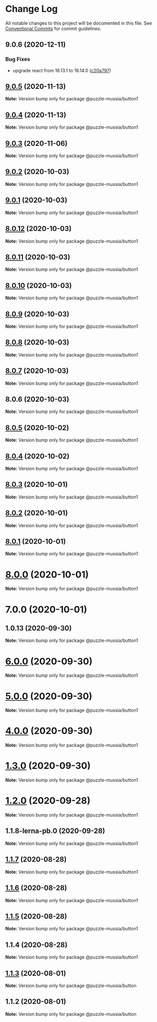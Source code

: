 # Change Log

All notable changes to this project will be documented in this file.
See [Conventional Commits](https://conventionalcommits.org) for commit guidelines.

## 9.0.6 (2020-12-11)


### Bug Fixes

* upgrade react from 16.13.1 to 16.14.0 ([c20a797](https://bitbucket.org/krupnikyuri/puzzle-pzl/commits/c20a797bf17a026cd687c37d30322120fbc72624))





## [9.0.5](https://bitbucket.org/krupnikyuri/puzzle-pzl/compare/@puzzle-mussia/button1@9.0.4...@puzzle-mussia/button1@9.0.5) (2020-11-13)

**Note:** Version bump only for package @puzzle-mussia/button1





## [9.0.4](https://bitbucket.org/krupnikyuri/puzzle-pzl/compare/@puzzle-mussia/button1@9.0.3...@puzzle-mussia/button1@9.0.4) (2020-11-13)

**Note:** Version bump only for package @puzzle-mussia/button1





## [9.0.3](https://bitbucket.org/krupnikyuri/puzzle-pzl/compare/@puzzle-mussia/button1@9.0.2...@puzzle-mussia/button1@9.0.3) (2020-11-06)

**Note:** Version bump only for package @puzzle-mussia/button1





## [9.0.2](https://bitbucket.org/krupnikyuri/puzzle-pzl/compare/@puzzle-mussia/button1@9.0.1...@puzzle-mussia/button1@9.0.2) (2020-10-03)

**Note:** Version bump only for package @puzzle-mussia/button1





## [9.0.1](https://bitbucket.org/krupnikyuri/puzzle-pzl/compare/@puzzle-mussia/button1@9.0.0...@puzzle-mussia/button1@9.0.1) (2020-10-03)

**Note:** Version bump only for package @puzzle-mussia/button1





## [8.0.12](https://bitbucket.org/krupnikyuri/puzzle-pzl/compare/@puzzle-mussia/button1@8.0.11...@puzzle-mussia/button1@8.0.12) (2020-10-03)

**Note:** Version bump only for package @puzzle-mussia/button1





## [8.0.11](https://bitbucket.org/krupnikyuri/puzzle-pzl/compare/@puzzle-mussia/button1@8.0.10...@puzzle-mussia/button1@8.0.11) (2020-10-03)

**Note:** Version bump only for package @puzzle-mussia/button1





## [8.0.10](https://bitbucket.org/krupnikyuri/puzzle-pzl/compare/@puzzle-mussia/button1@8.0.9...@puzzle-mussia/button1@8.0.10) (2020-10-03)

**Note:** Version bump only for package @puzzle-mussia/button1





## [8.0.9](https://bitbucket.org/krupnikyuri/puzzle-pzl/compare/@puzzle-mussia/button1@8.0.8...@puzzle-mussia/button1@8.0.9) (2020-10-03)

**Note:** Version bump only for package @puzzle-mussia/button1





## [8.0.8](https://bitbucket.org/krupnikyuri/puzzle-pzl/compare/@puzzle-mussia/button1@8.0.7...@puzzle-mussia/button1@8.0.8) (2020-10-03)

**Note:** Version bump only for package @puzzle-mussia/button1





## [8.0.7](https://bitbucket.org/krupnikyuri/puzzle-pzl/compare/@puzzle-mussia/button1@8.0.6...@puzzle-mussia/button1@8.0.7) (2020-10-03)

**Note:** Version bump only for package @puzzle-mussia/button1





## 8.0.6 (2020-10-03)

**Note:** Version bump only for package @puzzle-mussia/button1





## [8.0.5](https://bitbucket.org/krupnikyuri/puzzle-pzl/compare/@puzzle-mussia/button1@8.0.4...@puzzle-mussia/button1@8.0.5) (2020-10-02)

**Note:** Version bump only for package @puzzle-mussia/button1





## [8.0.4](https://bitbucket.org/krupnikyuri/puzzle-pzl/compare/@puzzle-mussia/button1@8.0.3...@puzzle-mussia/button1@8.0.4) (2020-10-02)

**Note:** Version bump only for package @puzzle-mussia/button1





## [8.0.3](https://bitbucket.org/krupnikyuri/puzzle-pzl/compare/@puzzle-mussia/button1@8.0.2...@puzzle-mussia/button1@8.0.3) (2020-10-01)

**Note:** Version bump only for package @puzzle-mussia/button1





## [8.0.2](https://bitbucket.org/krupnikyuri/puzzle-pzl/compare/@puzzle-mussia/button1@8.0.1...@puzzle-mussia/button1@8.0.2) (2020-10-01)

**Note:** Version bump only for package @puzzle-mussia/button1





## [8.0.1](https://bitbucket.org/krupnikyuri/puzzle-pzl/compare/@puzzle-mussia/button1@8.0.0...@puzzle-mussia/button1@8.0.1) (2020-10-01)

**Note:** Version bump only for package @puzzle-mussia/button1





# [8.0.0](https://bitbucket.org/krupnikyuri/puzzle-pzl/compare/@puzzle-mussia/button1@7.0.0...@puzzle-mussia/button1@8.0.0) (2020-10-01)

**Note:** Version bump only for package @puzzle-mussia/button1





# 7.0.0 (2020-10-01)



## 1.0.13 (2020-09-30)

**Note:** Version bump only for package @puzzle-mussia/button1





# [6.0.0](https://bitbucket.org/krupnikyuri/puzzle-pzl/compare/@puzzle-mussia/button1@5.0.0...@puzzle-mussia/button1@6.0.0) (2020-09-30)

**Note:** Version bump only for package @puzzle-mussia/button1





# [5.0.0](https://bitbucket.org/krupnikyuri/puzzle-pzl/compare/@puzzle-mussia/button1@4.0.0...@puzzle-mussia/button1@5.0.0) (2020-09-30)

**Note:** Version bump only for package @puzzle-mussia/button1





# [4.0.0](https://bitbucket.org/krupnikyuri/puzzle-pzl/compare/@puzzle-mussia/button1@1.3.0...@puzzle-mussia/button1@4.0.0) (2020-09-30)

**Note:** Version bump only for package @puzzle-mussia/button1





# [1.3.0](https://bitbucket.org/krupnikyuri/puzzle-pzl/compare/@puzzle-mussia/button1@1.2.0...@puzzle-mussia/button1@1.3.0) (2020-09-30)

**Note:** Version bump only for package @puzzle-mussia/button1





# [1.2.0](https://bitbucket.org/krupnikyuri/puzzle-pzl/compare/@puzzle-mussia/button1@1.1.8-lerna-pb.0...@puzzle-mussia/button1@1.2.0) (2020-09-28)

**Note:** Version bump only for package @puzzle-mussia/button1





## 1.1.8-lerna-pb.0 (2020-09-28)

**Note:** Version bump only for package @puzzle-mussia/button1





## [1.1.7](https://bitbucket.org/krupnikyuri/puzzle-pzl/compare/@puzzle-mussia/button1@1.1.6...@puzzle-mussia/button1@1.1.7) (2020-08-28)

**Note:** Version bump only for package @puzzle-mussia/button1





## [1.1.6](https://bitbucket.org/krupnikyuri/puzzle-pzl/compare/@puzzle-mussia/button1@1.1.5...@puzzle-mussia/button1@1.1.6) (2020-08-28)

**Note:** Version bump only for package @puzzle-mussia/button1





## [1.1.5](https://bitbucket.org/krupnikyuri/puzzle-pzl/compare/@puzzle-mussia/button1@1.1.4...@puzzle-mussia/button1@1.1.5) (2020-08-28)

**Note:** Version bump only for package @puzzle-mussia/button1





## 1.1.4 (2020-08-28)

**Note:** Version bump only for package @puzzle-mussia/button1





## [1.1.3](https://bitbucket.org/krupnikyuri/puzzle-pzl/compare/@puzzle-mussia/button@1.1.2...@puzzle-mussia/button@1.1.3) (2020-08-01)

**Note:** Version bump only for package @puzzle-mussia/button





## 1.1.2 (2020-08-01)

**Note:** Version bump only for package @puzzle-mussia/button
